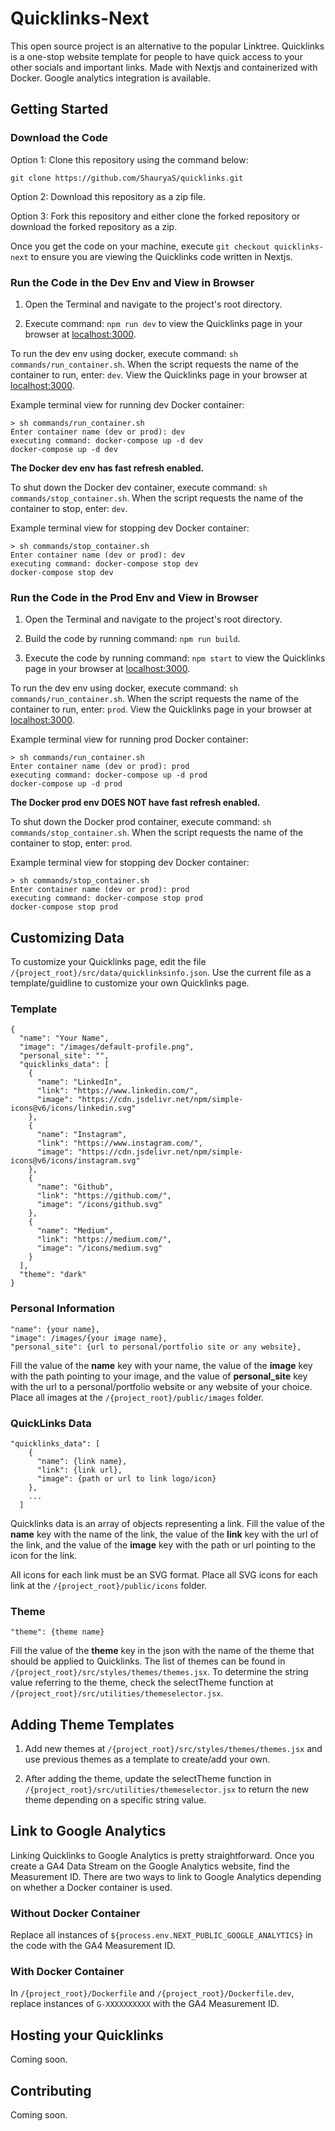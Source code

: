 # Quicklinks-Next

This open source project is an alternative to the popular Linktree. Quicklinks is a one-stop website template for people to have quick access to your other socials and important links. Made with Nextjs and containerized with Docker. Google analytics integration is available.

## Getting Started

### Download the Code

Option 1: Clone this repository using the command below:

```
git clone https://github.com/ShauryaS/quicklinks.git
```

Option 2: Download this repository as a zip file.

Option 3: Fork this repository and either clone the forked repository or download the forked repository as a zip.

Once you get the code on your machine, execute `git checkout quicklinks-next` to ensure you are viewing the Quicklinks code written in Nextjs.

### Run the Code in the Dev Env and View in Browser

1. Open the Terminal and navigate to the project's root directory.

2. Execute command: `npm run dev` to view the Quicklinks page in your browser at [localhost:3000](http://localhost:3000/).

To run the dev env using docker, execute command: `sh commands/run_container.sh`. When the script requests the name of the container to run, enter: `dev`. View the Quicklinks page in your browser at [localhost:3000](http://localhost:3000/).

Example terminal view for running dev Docker container:

```
> sh commands/run_container.sh
Enter container name (dev or prod): dev
executing command: docker-compose up -d dev
docker-compose up -d dev
```

**The Docker dev env has fast refresh enabled.**

To shut down the Docker dev container, execute command: `sh commands/stop_container.sh`. When the script requests the name of the container to stop, enter: `dev`.

Example terminal view for stopping dev Docker container:

```
> sh commands/stop_container.sh
Enter container name (dev or prod): dev
executing command: docker-compose stop dev
docker-compose stop dev
```

### Run the Code in the Prod Env and View in Browser

1. Open the Terminal and navigate to the project's root directory.

2. Build the code by running command: `npm run build`.

3. Execute the code by running command: `npm start` to view the Quicklinks page in your browser at [localhost:3000](http://localhost:3000/).

To run the dev env using docker, execute command: `sh commands/run_container.sh`. When the script requests the name of the container to run, enter: `prod`. View the Quicklinks page in your browser at [localhost:3000](http://localhost:3000/).

Example terminal view for running prod Docker container:

```
> sh commands/run_container.sh
Enter container name (dev or prod): prod
executing command: docker-compose up -d prod
docker-compose up -d prod
```

**The Docker prod env DOES NOT have fast refresh enabled.**

To shut down the Docker prod container, execute command: `sh commands/stop_container.sh`. When the script requests the name of the container to stop, enter: `prod`.

Example terminal view for stopping dev Docker container:

```
> sh commands/stop_container.sh
Enter container name (dev or prod): prod
executing command: docker-compose stop prod
docker-compose stop prod
```

## Customizing Data

To customize your Quicklinks page, edit the file `/{project_root}/src/data/quicklinksinfo.json`. Use the current file as a template/guidline to customize your own Quicklinks page.

### Template

```
{
  "name": "Your Name",
  "image": "/images/default-profile.png",
  "personal_site": "",
  "quicklinks_data": [
    {
      "name": "LinkedIn",
      "link": "https://www.linkedin.com/",
      "image": "https://cdn.jsdelivr.net/npm/simple-icons@v6/icons/linkedin.svg"
    },
    {
      "name": "Instagram",
      "link": "https://www.instagram.com/",
      "image": "https://cdn.jsdelivr.net/npm/simple-icons@v6/icons/instagram.svg"
    },
    {
      "name": "Github",
      "link": "https://github.com/",
      "image": "/icons/github.svg"
    },
    {
      "name": "Medium",
      "link": "https://medium.com/",
      "image": "/icons/medium.svg"
    }
  ],
  "theme": "dark"
}
```

### Personal Information

```
"name": {your name},
"image": /images/{your image name},
"personal_site": {url to personal/portfolio site or any website},
```

Fill the value of the **name** key with your name, the value of the **image** key with the path pointing to your image, and the value of **personal_site** key with the url to a personal/portfolio website or any website of your choice. Place all images at the `/{project_root}/public/images` folder.

### QuickLinks Data

```
"quicklinks_data": [
    {
      "name": {link name},
      "link": {link url},
      "image": {path or url to link logo/icon}
    },
    ...
  ]
```

Quicklinks data is an array of objects representing a link. Fill the value of the **name** key with the name of the link, the value of the **link** key with the url of the link, and the value of the **image** key with the path or url pointing to the icon for the link.

All icons for each link must be an SVG format. Place all SVG icons for each link at the `/{project_root}/public/icons` folder.

### Theme

```
"theme": {theme name}
```

Fill the value of the **theme** key in the json with the name of the theme that should be applied to Quicklinks. The list of themes can be found in `/{project_root}/src/styles/themes/themes.jsx`. To determine the string value referring to the theme, check the selectTheme function at `/{project_root}/src/utilities/themeselector.jsx`.

## Adding Theme Templates

1. Add new themes at `/{project_root}/src/styles/themes/themes.jsx` and use previous themes as a template to create/add your own.

2. After adding the theme, update the selectTheme function in `/{project_root}/src/utilities/themeselector.jsx` to return the new theme depending on a specific string value.

## Link to Google Analytics

Linking Quicklinks to Google Analytics is pretty straightforward. Once you create a GA4 Data Stream on the Google Analytics website, find the Measurement ID. There are two ways to link to Google Analytics depending on whether a Docker container is used.

### Without Docker Container

Replace all instances of `${process.env.NEXT_PUBLIC_GOOGLE_ANALYTICS}` in the code with the GA4 Measurement ID.

### With Docker Container

In `/{project_root}/Dockerfile` and `/{project_root}/Dockerfile.dev`, replace instances of `G-XXXXXXXXXX` with the GA4 Measurement ID.

## Hosting your Quicklinks

Coming soon.

## Contributing

Coming soon.
